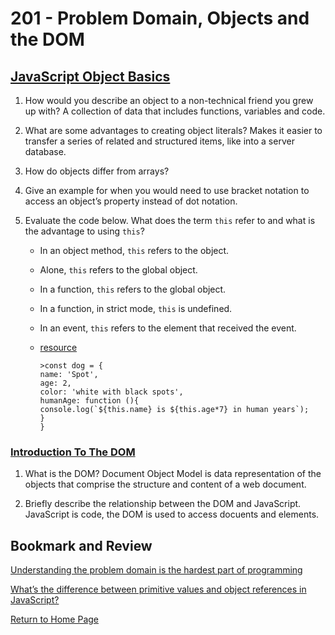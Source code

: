 # 201 - Problem Domain, Objects and the DOM

## [JavaScript Object Basics](https://developer.mozilla.org/en-US/docs/Learn/JavaScript/Objects/Basics)

1. How would you describe an object to a non-technical friend you grew up with? A collection of data that includes functions, variables and code.

2. What are some advantages to creating object literals? Makes it easier to transfer a series of related and structured items, like into a server database.

3. How do objects differ from arrays?

4. Give an example for when you would need to use bracket notation to access an object’s property instead of dot notation.

5. Evaluate the code below. What does the term `this` refer to and what is the advantage to using `this`?

    * In an object method, `this` refers to the object.
    * Alone, `this` refers to the global object.
    * In a function, `this` refers to the global object.
    * In a function, in strict mode, `this` is undefined.
    * In an event, `this` refers to the element that received the event. 
    * [resource](https://www.w3schools.com/js/js_this.asp)

          >const dog = {
          name: 'Spot',
          age: 2,
          color: 'white with black spots',
          humanAge: function (){
          console.log(`${this.name} is ${this.age*7} in human years`);
          }
          }

### [Introduction To The DOM](https://developer.mozilla.org/en-US/docs/Web/API/Document_Object_Model/Introduction)

1. What is the DOM? Document Object Model is data representation of the objects that comprise the structure and content of a web document.

2. Briefly describe the relationship between the DOM and JavaScript. JavaScript is code, the DOM is used to access docuents and elements.

## Bookmark and Review

[Understanding the problem domain is the hardest part of programming](http://simpleprogrammer.com/2013/07/15/understanding-the-problem-domain-is-the-hardest-part-of-programming)

[What’s the difference between primitive values and object references in JavaScript?](https://betterprogramming.pub/intermediate-javascript-whats-the-difference-between-primitive-values-and-object-references-e863d70677b)

[Return to Home Page](../README.md)
